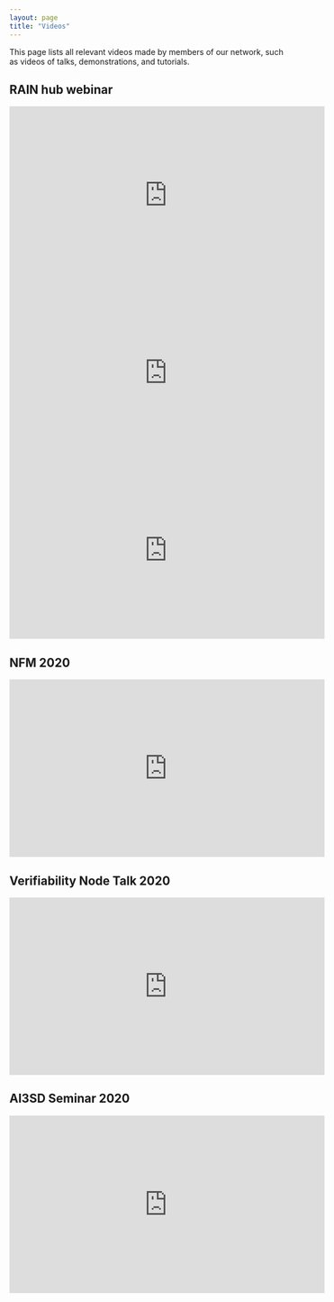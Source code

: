 ```yaml
---
layout: page
title: "Videos"
---
```


This page lists all relevant videos made by members of our network, such as videos of talks, demonstrations, and tutorials.

## RAIN hub webinar
<iframe width="560" height="315" src="https://www.youtube.com/embed/wORpBB-lCHo" frameborder="0" allow="accelerometer; encrypted-media; gyroscope; picture-in-picture" allowfullscreen></iframe>

<br>

<iframe width="560" height="315" src="https://www.youtube-nocookie.com/embed/CLcHuOzpP0Y" frameborder="0" allow="accelerometer; encrypted-media; gyroscope; picture-in-picture" allowfullscreen></iframe>

<br>

<iframe width="560" height="315" src="https://www.youtube-nocookie.com/embed/QSwCL7Z1fYs" frameborder="0" allow="accelerometer; encrypted-media; gyroscope; picture-in-picture" allowfullscreen></iframe>

## NFM 2020
<iframe width="560" height="315" src="https://www.youtube-nocookie.com/embed/L1eEYMcxOG0" frameborder="0" allow="accelerometer; encrypted-media; gyroscope; picture-in-picture" allowfullscreen></iframe>

## Verifiability Node Talk 2020
<iframe width="560" height="315" src="https://www.youtube.com/embed/3oCE2pcC13E" title="YouTube video player" frameborder="0" allow="accelerometer; autoplay; clipboard-write; encrypted-media; gyroscope; picture-in-picture" allowfullscreen></iframe>

## AI3SD Seminar 2020
<iframe width="560" height="315" src="https://www.youtube.com/embed/Gc7MGnQ4mEk" title="YouTube video player" frameborder="0" allow="accelerometer; autoplay; clipboard-write; encrypted-media; gyroscope; picture-in-picture" allowfullscreen></iframe>
